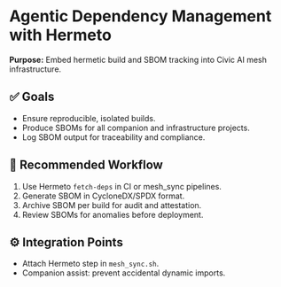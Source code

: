 # Agentic Dependency Management with Hermeto

**Purpose:** Embed hermetic build and SBOM tracking into Civic AI mesh infrastructure.

## ✅ Goals
- Ensure reproducible, isolated builds.
- Produce SBOMs for all companion and infrastructure projects.
- Log SBOM output for traceability and compliance.

## 🧠 Recommended Workflow
1. Use Hermeto `fetch-deps` in CI or mesh_sync pipelines.
2. Generate SBOM in CycloneDX/SPDX format.
3. Archive SBOM per build for audit and attestation.
4. Review SBOMs for anomalies before deployment.

## ⚙️ Integration Points
- Attach Hermeto step in `mesh_sync.sh`.
- Companion assist: prevent accidental dynamic imports.
